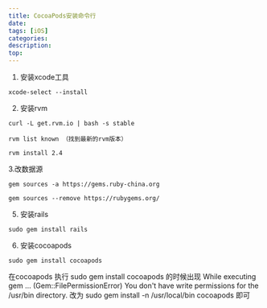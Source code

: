 ```yaml
---
title: CocoaPods安装命令行
date: 
tags: [iOS]
categories: 
description: 
top: 
---
```

1. 安装xcode工具
```
xcode-select --install
```


2. 安装rvm
```
curl -L get.rvm.io | bash -s stable

rvm list known （找到最新的rvm版本）

rvm install 2.4
```


3.改数据源 
```
gem sources -a https://gems.ruby-china.org

gem sources --remove https://rubygems.org/
```


5. 安装rails
```
sudo gem install rails
```


6. 安装cocoapods
```
sudo gem install cocoapods
```

在cocoapods 执行 sudo gem install cocoapods 的时候出现  While executing gem ... (Gem::FilePermissionError)
    You don't have write permissions for the /usr/bin directory.
改为 sudo gem install -n /usr/local/bin cocoapods  即可